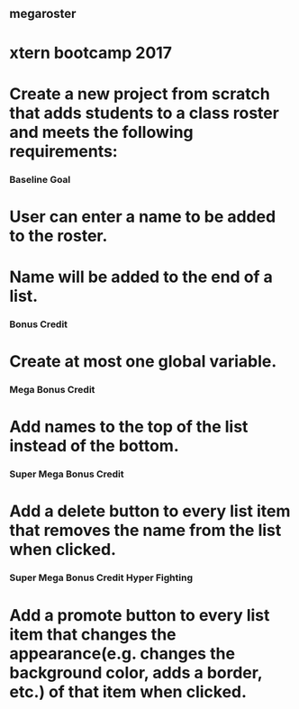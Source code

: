## megaroster
# xtern bootcamp 2017
# Create a new project from scratch that adds students to a class roster and meets the following requirements:

### Baseline Goal

# User can enter a name to be added to the roster.
# Name will be added to the end of a list.

### Bonus Credit

# Create at most one global variable.

### Mega Bonus Credit

# Add names to the top of the list instead of the bottom.

### Super Mega Bonus Credit

# Add a delete button to every list item that removes the name from the list when clicked.

### Super Mega Bonus Credit Hyper Fighting

# Add a promote button to every list item that changes the appearance(e.g. changes the background color, adds a border, etc.) of that item when clicked.
